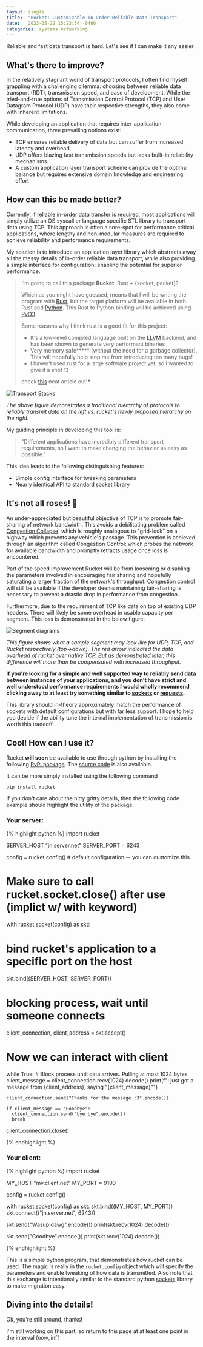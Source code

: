 ```yaml
---
layout: single
title:  "Rucket: Customizable In-Order Reliable Data Transport"
date:   2023-05-22 15:23:54 -0400
categories: systems networking
---
```


Reliable and fast data transport is hard. Let's see if I can make it any easier

## What's there to improve?

In the relatively stagnant world of transport protocols, I often find myself grappling with a challenging dilemma: choosing between reliable data transport (RDT), transmission speed, and ease of development. While the tried-and-true options of Transmission Control Protocol (TCP) and User Datagram Protocol (UDP) have their respective strengths, they also come with inherent limitations. 

While developing an application that requires inter-application communication, three prevailing options exist:

* TCP ensures reliable delivery of data but can suffer from increased latency and overhead.
* UDP offers blazing fast transmission speeds but lacks built-in reliability mechanisms.
* A custom application layer transport scheme can provide the optimal balance but requires extensive domain knowledge and engineering effort

## How can this be made better?

Currently, if reliable in-order data transfer is required, most applications will simply utilize an OS syscall or language specific STL library to transport data using TCP. This approach is often a sore-spot for performance critical applications, where lengthy and non-modular measures are required to achieve reliability and performance requirements.

My solution is to introduce an application layer library which abstracts away all the messy details of in-order reliable data transport, while also providing a simple interface for configuration: enabling the potential for superior performance.


>I'm going to call this package **Rucket**: Rust + {socket, packet}?
>
>Which as you might have guessed, means that I will be writing the program with [Rust](https://www.rust-lang.org/), but the target platform will be available in both Rust and [Python](https://www.python.org/). This Rust to Python binding will be achieved using [PyO3](https://github.com/PyO3/pyo3).
>
>Some reasons why I think rust is a good fit for this project:
>* It's a low-level compiled language built on the [LLVM](https://llvm.org/) backend, and has been shown to generate very performant binaries
>* Very memory safe**\*** (without the need for a garbage collector). This will hopefully help stop me from introducing too many bugs!
>* I haven't used rust for a large software project yet, so I wanted to give it a shot :3
>
>check [this](https://visualstudiomagazine.com/articles/2019/07/18/microsoft-eyes-rust.aspx) neat article out!**\***

![Transport Stacks](/assets/images/protocol_stack.png)

*The above figure demonstrates a traditional hierarchy of protocols to reliably transmit data on the left vs. rucket's newly proposed hierarchy on the right.*

My guiding principle in developing this tool is:
> "Different applications have incredibly different transport requirements, so I want to make changing the behavior as easy as possible."

This idea leads to the following distinguishing features:
* Simple config interface for tweaking parameters
* Nearly identical API to standard socket library


## It's not all roses! 🌹

An under-appreciated but beautiful objective of TCP is to promote fair-sharing of network bandwidth. This avoids a debilitating  problem called [Congestion Collapse](https://www.freesoft.org/CIE/RFC/896/2.htm): which is roughly analogous to "grid-lock" on a highway which prevents any vehicle's passage. This prevention is achieved through an algorithm called Congestion Control: which probes the network for available bandwidth and promptly retracts usage once loss is encountered.

Part of the speed improvement Rucket will be from loosening or disabling the parameters involved in encouraging fair sharing and hopefully saturating a larger fraction of the network's throughput. Congestion control will still be available if the developer deems maintaining fair-sharing is necessary to prevent a drastic drop in performance from congestion.

Furthermore, due to the requirement of TCP like data on top of existing UDP headers. There will likely be some overhead in usable capacity per segment. This loss is demonstrated in the below figure:

![Segment diagrams](/assets/images/segments.png)

*This figure shows what a sample segment may look like for UDP, TCP, and Rucket respectively (top->down). The red arrow indicated the data overhead of rucket over native TCP. But as demonstrated later, this difference will more than be compensated with increased throughput.*


**If you're looking for a simple and well supported way to reliably send data between instances of your applications, and you don't have strict and well understood performance requirements I would wholly recommend clicking away to at least try something similar to [sockets](https://realpython.com/python-sockets/) or [requests](https://requests.readthedocs.io/en/latest/).**

This library should in-theory approximately match the performance of sockets with default configurations but with far less support. I hope to help you decide if the ability tune the internal implementation of transmission is worth this tradeoff

## Cool! How can I use it?

Rucket **will soon** be available to use through python by installing the following [PyPi package](https://pypi.org/project/pip/). The [source code](https://github.com/MaanavS16) is also available.


It can be more simply installed using the following command
```
pip install rucket
```

If you don't care about the nitty gritty details, then the following code example should highlight the utility of the package.

### Your server:
{% highlight python %}
import rucket

SERVER_HOST "jn.server.net"
SERVER_PORT = 6243

config = rucket.config() # default configuration -- you can customize this

# Make sure to call rucket.socket.close() after use (implict w/ with keyword)
with rucket.socket(config) as skt:

  # bind rucket's application to a specific port on the host
  skt.bind((SERVER_HOST, SERVER_PORT))

  # blocking process, wait until someone connects
  client_connection, client_address = skt.accept()

  # Now we can interact with client
  while True:
    # Block process until data arrives. Pulling at most 1024 bytes
    client_message = client_connection.recv(1024).decode()
    print(f"I just got a message from {client_address}, saying \"{client_message}\"")

    client_connection.send("Thanks for the message :3".encode())

    if client_message == "Goodbye":
      client_connection.send("bye bye".encode())
      break

  client_connection.close()

{% endhighlight %}

### Your client:
{% highlight python %}
import rucket

MY_HOST "mv.client.net"
MY_PORT = 9103

config = rucket.config()

with rucket.socket(config) as skt:
  skt.bind((MY_HOST, MY_PORT))
  skt.connect(("jn.server.net", 6243))

  skt.send("Wasup dawg".encode())
  print(skt.recv(1024).decode())

  skt.send("Goodbye".encode())
  print(skt.recv(1024).decode())

{% endhighlight %}

This is a simple python program, that demonstrates how rucket can be used. The magic is really in the `rucket.config` object which will specify the parameters and enable tweaking of how data is transmitted. Also note that this exchange is intentionally similar to the standard python [sockets](https://docs.python.org/3/library/socket.html) library to make migration easy.

## Diving into the details!

Ok, you're still around, thanks!

I'm still working on this part, so return to this page at at least one point in the interval $(now, \inf)$